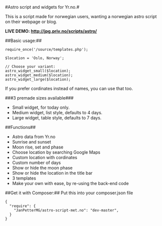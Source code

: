 #Astro script and widgets for Yr.no.#

This is a script made for norwegian users, wanting a norwegian astro script on their webpage or blog.

**LIVE DEMO: http://jpg.priv.no/scripts/astro/**

##Basic usage:##
````
require_once('/source/templates.php');

$location = 'Oslo, Norway';

// Choose your variant:
astro_widget_small($location);
astro_widget_medium($location);
astro_widget_large($location);
````

If you prefer cordinates instead of names, you can use that too.

###3 premade sizes available###
- Small widget, for today only.
- Medium widget, list style, defaults to 4 days.
- Large widget, table style, defaults to 7 days.

##Functions##
- Astro data from Yr.no
- Sunrise and sunset
- Moon rise, set and phase
- Choose location by searching Google Maps
- Custom location with cordinates
- Custom number of days
- Show or hide the moon phase
- Show or hide the location in the title bar
- 3 templates
- Make your own with ease, by re-using the back-end code

##Get it with Composer:##
Put this into your composer.json file
````
{
  "require": {
    "JanPetterMG/astro-script-met.no": "dev-master",
  }
}
````
